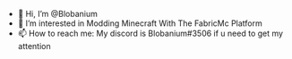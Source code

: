 - 👋 Hi, I’m @Blobanium
- 👀 I’m interested in Modding Minecraft With The FabricMc Platform
- 📫 How to reach me: My discord is Blobanium#3506 if u need to get my attention

<!---
Blobanium/Blobanium is a ✨ special ✨ repository because its `README.md` (this file) appears on your GitHub profile.
You can click the Preview link to take a look at your changes.
--->
